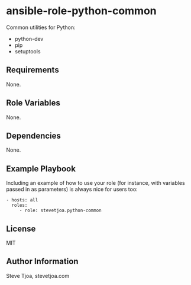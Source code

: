 ansible-role-python-common
==========================

Common utilities for Python:

- python-dev
- pip
- setuptools

Requirements
------------

None.

Role Variables
--------------

None.

Dependencies
------------

None.

Example Playbook
-------------------------

Including an example of how to use your role (for instance, with variables passed in as parameters) is always nice for users too:

    - hosts: all
      roles:
         - role: stevetjoa.python-common

License
-------

MIT

Author Information
------------------

Steve Tjoa, stevetjoa.com
